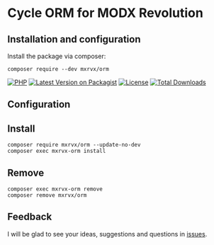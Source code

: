 # Cycle ORM for MODX Revolution

## Installation and configuration

Install the package via composer:

```
composer require --dev mxrvx/orm
```
[![PHP](https://img.shields.io/packagist/php-v/mxrvx/orm.svg?style=flat-square&logo=php)](https://packagist.org/packages/mxrvx/orm)
[![Latest Version on Packagist](https://img.shields.io/packagist/v/mxrvx/orm.svg?style=flat-square&logo=packagist)](https://packagist.org/packages/mxrvx/orm)
[![License](https://img.shields.io/packagist/l/mxrvx/orm.svg?style=flat-square)](LICENSE)
[![Total Downloads](https://img.shields.io/packagist/dt/mxrvx/orm.svg?style=flat-square)](https://packagist.org/packages/mxrvx/orm)

## Configuration

## Install
```
composer require mxrvx/orm --update-no-dev
composer exec mxrvx-orm install
```

## Remove
```
composer exec mxrvx-orm remove
composer remove mxrvx/orm
```

## Feedback

I will be glad to see your ideas, suggestions and questions in [issues](https://github.com/mxrvx/orm/issues).
